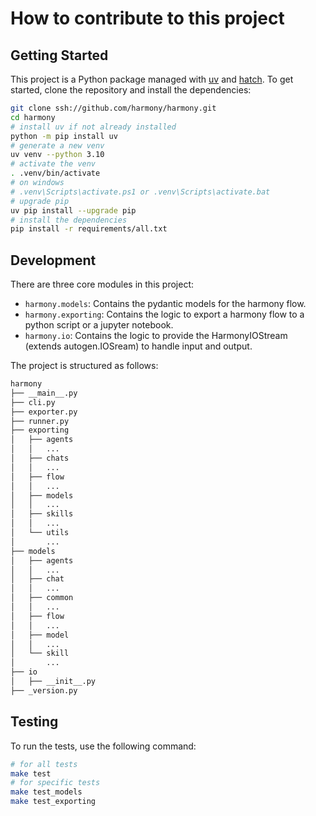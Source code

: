 # How to contribute to this project

## Getting Started

This project is a Python package managed with [uv](https://github.com/astral-sh/uv) and [hatch](https://github.com/pypa/hatch). To get started, clone the repository and install the dependencies:

```bash
git clone ssh://github.com/harmony/harmony.git
cd harmony
# install uv if not already installed
python -m pip install uv
# generate a new venv
uv venv --python 3.10
# activate the venv
. .venv/bin/activate
# on windows
# .venv\Scripts\activate.ps1 or .venv\Scripts\activate.bat
# upgrade pip
uv pip install --upgrade pip
# install the dependencies
pip install -r requirements/all.txt
```

## Development

There are three core modules in this project:

- `harmony.models`: Contains the pydantic models for the harmony flow.
- `harmony.exporting`: Contains the logic to export a harmony flow to a python script or a jupyter notebook.
- `harmony.io`: Contains the logic to provide the HarmonyIOStream (extends autogen.IOSream) to handle input and output.

The project is structured as follows:

``` bash
harmony
├── __main__.py
├── cli.py
├── exporter.py
├── runner.py
├── exporting
│   ├── agents
│   │   ...
│   ├── chats
│   │   ...
│   ├── flow
│   │   ...
│   ├── models
│   │   ...
│   ├── skills
│   │   ...
│   └── utils
│       ...
├── models
│   ├── agents
│   │   ...
│   ├── chat
│   │   ...
│   ├── common
│   │   ...
│   ├── flow
│   │   ...
│   ├── model
│   │   ...
│   └── skill
│       ...
├── io
│   ├── __init__.py
├── _version.py
```

## Testing

To run the tests, use the following command:

```bash
# for all tests
make test
# for specific tests
make test_models
make test_exporting
```
